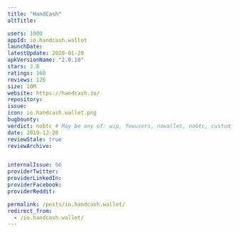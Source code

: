 ```yaml
---
title: "HandCash"
altTitle: 

users: 1000
appId: io.handcash.wallet
launchDate: 
latestUpdate: 2020-01-20
apkVersionName: "2.0.10"
stars: 3.8
ratings: 160
reviews: 126
size: 10M
website: https://handcash.io/
repository: 
issue: 
icon: io.handcash.wallet.png
bugbounty: 
verdict: nobtc # May be any of: wip, fewusers, nowallet, nobtc, custodial, nosource, nonverifiable, verifiable, bounty
date: 2019-12-28
reviewStale: true
reviewArchive:


internalIssue: 66
providerTwitter: 
providerLinkedIn: 
providerFacebook: 
providerReddit: 

permalink: /posts/io.handcash.wallet/
redirect_from:
  - /io.handcash.wallet/
---
```



